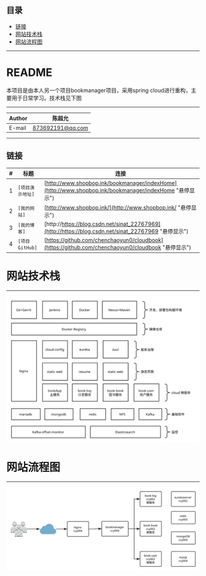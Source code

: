 ## 目录
* [链接](#链接)
* [网站技术栈](#网站技术栈)
* [网站流程图](#网站流程图)


****

README
===========================
本项目是由本人另一个项目bookmanager项目，采用spring cloud进行重构，主要用于日常学习。技术栈见下图

****
|Author|陈超允|
|---|---
|E-mail|873692191@qq.com

****

链接
------
|#|标题|连接|
|---|----|-----|
|1|`[项目演示地址]`|[http://www.shopbop.ink/bookmanager/indexHome](http://www.shopbop.ink/bookmanager/indexHome "悬停显示")|
|2|`[我的网站]`|[http://www.shopbop.ink/](http://www.shopbop.ink/ "悬停显示")|
|3|`[我的博客]`|[http://https://blog.csdn.net/sinat_22767969](http://https://blog.csdn.net/sinat_22767969 "悬停显示")|
|4|`[项目GitHub]`|[https://github.com/chenchaoyun0/cloudbook](https://github.com/chenchaoyun0/cloudbook "悬停显示")|

# 网站技术栈
****
![](https://github.com/chenchaoyun0/cloudbook/blob/master/technology-%20stack.svg)

# 网站流程图
****
![](https://github.com/chenchaoyun0/cloudbook/blob/master/framework.svg)